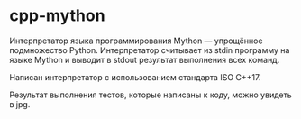 # cpp-mython
Интерпретатор языка программирования Mython — упрощённое подмножество Python.
Интерпретатор считывает из stdin программу на языке Mython и выводит в stdout результат выполнения всех команд.

Написан интерпретатор с использованием стандарта ISO C++17.

Результат выполнения тестов, которые написаны к коду, можно увидеть в jpg.
